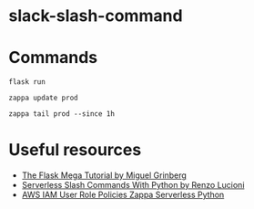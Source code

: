 # slack-slash-command


# Commands

```
flask run
```

```
zappa update prod
```

```
zappa tail prod --since 1h
```

# Useful resources
- [The Flask Mega Tutorial by Miguel Grinberg](https://blog.miguelgrinberg.com/post/the-flask-mega-tutorial-part-i-hello-world)
- [Serverless Slash Commands With Python by Renzo Lucioni](https://renzo.lucioni.xyz/serverless-slash-commands-with-python/)
- [AWS IAM User Role Policies Zappa Serverless Python](https://www.codingforentrepreneurs.com/blog/aws-iam-user-role-policies-zappa-serverless-python)
